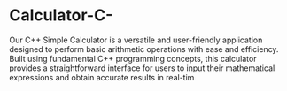 # Calculator-C-
Our C++ Simple Calculator is a versatile and user-friendly application designed to perform basic arithmetic operations with ease and efficiency. Built using fundamental C++ programming concepts, this calculator provides a straightforward interface for users to input their mathematical expressions and obtain accurate results in real-tim
